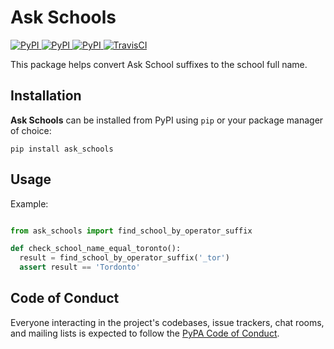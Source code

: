 # Ask Schools

[
![PyPI](https://img.shields.io/pypi/v/ask_schools.svg)
![PyPI](https://img.shields.io/pypi/pyversions/ask_schools.svg)
![PyPI](https://img.shields.io/github/license/guinslym/ask_schools.svg)
](https://pypi.org/project/ask_schools/)
[![TravisCI](https://travis-ci.org/guinslym/ask_schools.svg?branch=master)](https://travis-ci.org/guinslym/ask_schools)


This package helps convert Ask School suffixes to the school full name.


## Installation

**Ask Schools** can be installed from PyPI using `pip` or your package manager of choice:

```
pip install ask_schools
```

## Usage


Example:

```python

from ask_schools import find_school_by_operator_suffix

def check_school_name_equal_toronto():
  result = find_school_by_operator_suffix('_tor')
  assert result == 'Tordonto'
```

## Code of Conduct

Everyone interacting in the project's codebases, issue trackers, chat rooms, and mailing lists is expected to follow the [PyPA Code of Conduct](https://www.pypa.io/en/latest/code-of-conduct/).
